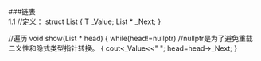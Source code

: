 ###链表                                                      
1.1 
//定义：
struct List
{
  T _Value; 
  List * _Next;
 }
 
 //遍历
 void show(List * head)
 {
    while(head!=nullptr)   //nullptr是为了避免重载二义性和隐式类型指针转换。
    {
      cout<<head->_Value<<" ";
      head=head->_Next;
    }
